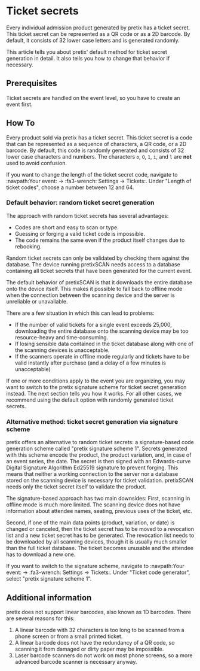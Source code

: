 # Ticket secrets 

Every individual admission product generated by pretix has a ticket secret. 
This ticket secret can be represented as a QR code or as a 2D barcode. 
By default, it consists of 32 lower case letters and is generated randomly. 

This article tells you about pretix' default method for ticket secret generation in detail. 
It also tells you how to change that behavior if necessary. 

## Prerequisites

Ticket secrets are handled on the event level, so you have to create an event first. 

## How To 

Every product sold via pretix has a ticket secret. 
This ticket secret is a code that can be represented as a sequence of characters, a QR code, or a 2D barcode.
By default, this code is randomly generated and consists of 32 lower case characters and numbers. 
The characters `o`, `O`, `1`, `i`, and `l` are **not** used to avoid confusion. 

If you want to change the length of the ticket secret code, navigate to :navpath:Your event: → :fa3-wrench: Settings → Tickets:.
Under "Length of ticket codes", choose a number between 12 and 64. 

### Default behavior: random ticket secret generation

The approach with random ticket secrets has several advantages: 

 - Codes are short and easy to scan or type. 
 - Guessing or forging a valid ticket code is impossible. 
 - The code remains the same even if the product itself changes due to rebooking. 

Random ticket secrets can only be validated by checking them against the database. 
The device running pretixSCAN needs access to a database containing all ticket secrets that have been generated for the current event. 

The default behavior of pretixSCAN is that it downloads the entire database onto the device itself. 
This makes it possible to fall back to offline mode when the connection between the scanning device and the server is unreliable or unavailable. 

There are a few situation in which this can lead to problems: 

 - If the number of valid tickets for a single event exceeds 25,000, downloading the entire database onto the scanning device may be too resource-heavy and time-consuming. 
 - If losing sensible data contained in the ticket database along with one of the scanning devices is unacceptable. 
 - If the scanners operate in offline mode regularly and tickets have to be valid instantly after purchase (and a delay of a few minutes is unacceptable)

If one or more conditions apply to the event you are organizing, you may want to switch to the pretix signature scheme for ticket secret generation instead. 
The next section tells you how it works. 
For all other cases, we recommend using the default option with randomly generated ticket secrets. 

### Alternative method: ticket secret generation via signature scheme

pretix offers an alternative to random ticket secrets: a signature-based code generation scheme called "pretix signature scheme 1". 
Secrets generated with this scheme encode the product, the product variation, and, in case of an event series, the date. 
The secret is then signed with an Edwards-curve Digital Signature Algorithm Ed25519 signature to prevent forging. 
This means that neither a working connection to the server nor a database stored on the scanning device is necessary for ticket validation. 
pretixSCAN needs only the ticket secret itself to validate the product. 

The signature-based approach has two main downsides: 
First, scanning in offline mode is much more limited. 
The scanning device does not have information about attendee names, seating, previous uses of the ticket, etc. 

Second, if one of the main data points (product, variation, or date) is changed or canceled, then the ticket secret has to be moved to a revocation list and a new ticket secret has to be generated. 
The revocation list needs to be downloaded by all scanning devices, though it is usually much smaller than the full ticket database. 
The ticket becomes unusable and the attendee has to download a new one. 

If you want to switch to the signature scheme, navigate to :navpath:Your event: → :fa3-wrench: Settings → Tickets:.
Under "Ticket code generator", select "pretix signature scheme 1". 

## Additional information 

pretix does not support linear barcodes, also known as 1D barcodes. 
There are several reasons for this: 

 1. A linear barcode with 32 characters is too long to be scanned from a phone screen or from a small printed ticket. 
 2. A linear barcode does not have the redundancy of a QR code, so scanning it from damaged or dirty paper may be impossible. 
 3. Laser barcode scanners do not work on most phone screens, so a more advanced barcode scanner is necessary anyway. 